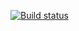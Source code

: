 [![Build status](https://ci.appveyor.com/api/projects/status/mkg3njm2nh55kth0?svg=true)](https://ci.appveyor.com/project/Samohin13/reservation-registration-card)
